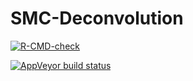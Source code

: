 # SMC-Deconvolution

<!-- badges: start -->
[![R-CMD-check](https://github.com/kpcoleman/SMC-Deconvolution/workflows/R-CMD-check/badge.svg)](https://github.com/kpcoleman/SMC-Deconvolution/actions)
<!-- badges: end -->

<!-- badges: start -->
[![AppVeyor build status](https://ci.appveyor.com/api/projects/status/github/kpcoleman/SMC-Deconvolution?branch=main&svg=true)](https://ci.appveyor.com/project/kpcoleman/SMC-Deconvolution)
<!-- badges: end -->

